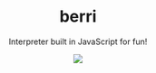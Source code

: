 <div align="center">
<h1>berri</h1>
<p>Interpreter built in JavaScript for fun!</p>
<img src="https://img.shields.io/tokei/lines/github/jsines/berri">
</div>
